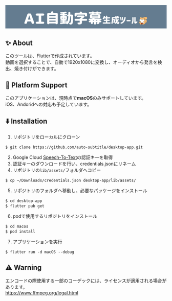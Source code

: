 ![header](lib/assets/header_filled.png)
## :sparkles: About

このツールは、Flutterで作成されています。<br>
動画を選択することで、自動で1920x1080に変換し、オーディオから発言を検出、焼き付けができます。

## :speech_balloon: Platform Support
このアプリケーションは、現時点で**macOS**のみサポートしています。<br>
iOS、Andoridへの対応も予定しています。

## :arrow_down: Installation
1. リポジトリをローカルにクローン
```
$ git clone https://github.com/auto-subtitle/desktop-app.git
```
2. Google Cloud [Speech-To-Text](https://cloud.google.com/speech-to-text?hl=ja)の認証キーを取得
3. 認証キーのダウンロードを行い、credentials.jsonにリネーム
4. リポジトリの`lib/assets/`フォルダへコピー
```
$ cp ~/Downloads/credentials.json desktop-app/lib/assets/
```
5. リポジトリのフォルダへ移動し、必要なパッケージをインストール
```
$ cd desktop-app
$ flutter pub get
```
6. podで使用するリポジトリをインストール
```
$ cd macos
$ pod install
```
7. アプリケーションを実行
```
$ flutter run -d macOS --debug
```

## :warning: Warning
エンコードの際使用する一部のコーデックには、ライセンスが適用される場合があります。<br>
https://www.ffmpeg.org/legal.html
